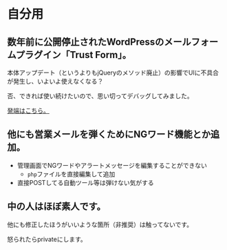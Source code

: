 # 自分用
## 数年前に公開停止されたWordPressのメールフォームプラグイン「Trust Form」。

本体アップデート（というよりもjQueryのメソッド廃止）の影響でUIに不具合が発生し、いよいよ使えなくなる？

否、できれば使い続けたいので、思い切ってデバッグしてみました。

[発端はこちら。](https://misskey.io/notes/9z5c8vu1awtm0ffd)

## 他にも営業メールを弾くためにNGワード機能とか追加。
- 管理画面でNGワードやアラートメッセージを編集することができない
   - `php`ファイルを直接編集して追加
- 直接POSTしてる自動ツール等は弾けない気がする

## 中の人はほぼ素人です。
他にも修正したほうがいいような箇所（非推奨）は触ってないです。

怒られたらprivateにします。
